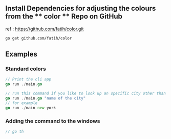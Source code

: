
## Install Dependencies for adjusting the colours from the  ** color ** Repo on GitHub
ref : https://github.com/fatih/color.git 

```bash
go get github.com/fatih/color
```

## Examples

### Standard colors

```go
// Print the cli app
go run ./main.go

// run this command if you like to look up an specific city other than the default one
go run ./main.go "name of the city"
// for example
go run ./main new york

```

### Adding the command to the windows

```go
// go th
